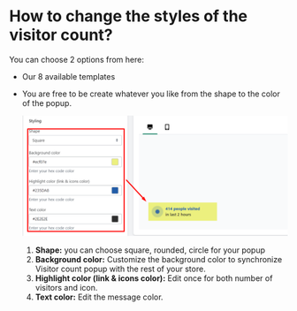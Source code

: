 # How to change the styles of the visitor count?

You can choose 2 options from here:

- Our 8 available templates
- You are free to be create whatever you like from the shape to the color of the popup.
    
    ![Screenshot_20.png](How%20to%20change%20the%20styles%20of%20the%20visitor%20count%206690c855a3c348bd9893563950614de6/Screenshot_20.png)
    
    1. **Shape:** you can choose square, rounded, circle for your popup
    2. **Background color:** Customize the background color to synchronize Visitor count popup with the rest of your store.
    3. **Highlight color (link & icons color):** Edit once for both number of visitors and icon.
    4. **Text color:** Edit the message color.